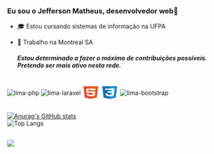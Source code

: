 ### Eu sou o Jefferson Matheus, desenvolvedor web👋

<!--
**lima-12/lima-12** is a ✨ _special_ ✨ repository because its `README.md` (this file) appears on your GitHub profile.

Here are some ideas to get you started:

- 🔭 I’m currently working on ...
- 🌱 I’m currently learning ...
- 👯 I’m looking to collaborate on ...
- 🤔 I’m looking for help with ...
- 💬 Ask me about ...
- 📫 How to reach me: ...
- 😄 Pronouns: ...
- ⚡ Fun fact: ...
-->

- 🎓 Estou cursando sistemas de informação na UFPA
- 🔭 Trabalho na Montreal SA

  <h5>
    Estou determinado a fazer o máximo de contribuições possíveis. Pretendo ser mais ativo nesta rede.
  </h5>

<div style="display: inline_block"><br>
  <img align="center" alt="lima-php" height="30" width="40" src="https://cdn.jsdelivr.net/gh/devicons/devicon@latest/icons/php/php-original.svg">
  <img align="center" alt="lima-laravel" height="30" width="40" src="https://cdn.jsdelivr.net/gh/devicons/devicon@latest/icons/laravel/laravel-original-wordmark.svg">
  <img align="center" alt="lima-HTML" height="30" width="40" src="https://raw.githubusercontent.com/devicons/devicon/master/icons/html5/html5-original.svg">
  <img align="center" alt="lima-CSS" height="30" width="40" src="https://raw.githubusercontent.com/devicons/devicon/master/icons/css3/css3-original.svg">
  <img align="center" alt="lima-bootstrap" height="30" width="40" src="https://cdn.jsdelivr.net/gh/devicons/devicon@latest/icons/bootstrap/bootstrap-original.svg">
</div>

<br>

[![Anurag's GitHub stats](https://github-readme-stats.vercel.app/api?username=lima-12&hide=contribs,prs,issues&theme=transparent)](https://github.com/lima-12/github-readme-stats)
<br>
![Top Langs](https://github-readme-stats.vercel.app/api/top-langs/?username=lima-12&layout=compact&theme=transparent)

  ##
 
<div> 
<!--   <a href = "mailto:limaufpa2022@gmail.com"><img src="https://img.shields.io/badge/-Gmail-%23333?style=for-the-badge&logo=gmail&logoColor=white" target="_blank"></a> -->
  <a href="https://www.linkedin.com/in/jefferson-matheus-ferreira-de-lima-71aa9b263" target="_blank"><img src="https://img.shields.io/badge/-LinkedIn-%230077B5?style=for-the-badge&logo=linkedin&logoColor=white" target="_blank"></a> 
  
</div>
